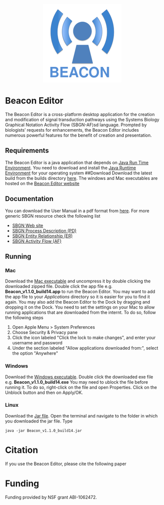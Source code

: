 <p align="center">
  <img src="https://github.com/marakeby/beacon/blob/v1.1.0/Beacon/src/edu/vt/beacon/editor/resources/icons/logo/png/256x256.png?raw=true" alt="Beacon Editor"/>
</p>

# Beacon Editor
The Beacon Editor is a cross-platform desktop application for the creation and modification
of signal transduction pathways using the Systems Biology Graphical Notation Activity Flow (SBGN-AF)sd
language. Prompted by biologists’ requests for enhancements, the Beacon Editor includes numerous
powerful features for the benefit of creation and presentation.

## Requirements
The Beacon Editor is a java application that depends on [Java Run Time Environment](http://www.oracle.com/technetwork/java/javase/downloads/jre8-downloads-2133155.html). You need to download and install the [Java Runtime Environment](http://www.oracle.com/technetwork/java/javase/downloads/jre8-downloads-2133155.html) for your operating system 
##Download
Download the latest build from the builds directory [here](https://github.com/marakeby/beacon/blob/v1.1.0/Beacon/out/artifacts/Beacon_v1_1_0_jar/Beacon_v1.1.0_build14.jar). The windows and Mac executables are hosted on the [Beacon Editor website](https://bioinformatics.cs.vt.edu/beacon/download)
## Documentation
You can download the User Manual in a pdf format from [here](https://bioinformatics.cs.vt.edu/beacon/documentation). For more generic SBGN resource check the following list
* [SBGN Web site](http://sbgn.github.io/sbgn/)
* [SBGN Process Description (PD)](http://precedings.nature.com/documents/3721/version/4)
* [SBGN Entity Relationship (ER)](http://precedings.nature.com/documents/5902/version/1)
* [SBGN Activity Flow (AF)](http://precedings.nature.com/documents/3724/version/1)

## Running

### Mac
Download the [Mac executable](https://bioinformatics.cs.vt.edu/beacon/downloads/Beacon_v1.1.0_build14.zip) and uncompress it by double clicking the downloaded zipped file. 
Double click the app file e.g. **Beacon_v1.1.0_build14.app**  to run the Beacon Editor. 
You may want to add the app file to your *Applications* directory so it is easier for you to find it again. You may also add the Beacon Editor to the Dock by dragging and dropping it on the Dock.
You need to set the settings on your Mac to allow running applications that are downloaded from the internt. To do so, follow the following steps

1. Open Apple Menu > System Preferences
2. Choose Security & Privacy pane
3. Click the icon labeled "Click the lock to make changes", and enter your username and password
4. Under the section labeled "Allow applications downloaded from:", select the option "Anywhere"


### Windows
Download the [Windows executable](https://bioinformatics.cs.vt.edu/beacon/downloads/Beacon_v1.1.0_build14.exe). Double click the downloaded exe file e.g. **Beacon_v1.1.0_build14.exe** 
You may need to ublock the file before running it. To do so, right-click on the file and open Properties.
Click on the Unblock button and then on Apply/OK.

### Linux
Download the [Jar file](https://bioinformatics.cs.vt.edu/beacon/downloads/Beacon_v1.1.0_build14.jar). Open the terminal and navigate to the folder in which you downloaded the jar file. Type
 ~~~~ 
 java -jar Beacon_v1.1.0_build14.jar
 ~~~~
  
 # Citation
 If you use the Beacon Editor, please cite the following paper
 
 # Funding
 Funding provided by NSF grant ABI-1062472. 
